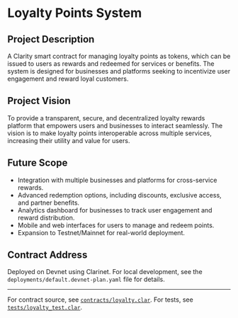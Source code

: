 # Loyalty Points System

## Project Description
A Clarity smart contract for managing loyalty points as tokens, which can be issued to users as rewards and redeemed for services or benefits. The system is designed for businesses and platforms seeking to incentivize user engagement and reward loyal customers.

## Project Vision
To provide a transparent, secure, and decentralized loyalty rewards platform that empowers users and businesses to interact seamlessly. The vision is to make loyalty points interoperable across multiple services, increasing their utility and value for users.

## Future Scope
- Integration with multiple businesses and platforms for cross-service rewards.
- Advanced redemption options, including discounts, exclusive access, and partner benefits.
- Analytics dashboard for businesses to track user engagement and reward distribution.
- Mobile and web interfaces for users to manage and redeem points.
- Expansion to Testnet/Mainnet for real-world deployment.

## Contract Address
Deployed on Devnet using Clarinet. For local development, see the `deployments/default.devnet-plan.yaml` file for details.

---

For contract source, see [`contracts/loyalty.clar`](contracts/loyalty.clar).
For tests, see [`tests/loyalty_test.clar`](tests/loyalty_test.clar).
